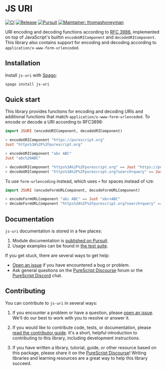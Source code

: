 # JS URI

[![CI](https://github.com/purescript-contrib/purescript-js-uri/workflows/CI/badge.svg?branch=main)](https://github.com/purescript-contrib/purescript-js-uri/actions?query=workflow%3ACI+branch%3Amain)
[![Release](https://img.shields.io/github/release/purescript-contrib/purescript-js-uri.svg)](https://github.com/purescript-contrib/purescript-js-uri/releases)
[![Pursuit](https://pursuit.purescript.org/packages/purescript-js-uri/badge)](https://pursuit.purescript.org/packages/purescript-js-uri)
[![Maintainer: thomashoneyman](https://img.shields.io/badge/maintainer-thomashoneyman-teal.svg)](https://github.com/thomashoneyman)

URI encoding and decoding functions according to [RFC 3986](https://tools.ietf.org/html/rfc3986), implemented on top of JavaScript's builtin `encodeURIComponent` and `decodeURIComponent`. This library also contains support for encoding and decoding according to `application/x-www-form-urlencoded`.

## Installation

Install `js-uri` with [Spago](https://github.com/purescript/spago):

```sh
spago install js-uri
```

## Quick start

This library provides functions for encoding and decoding URIs and additional functions that match `application/x-www-form-urlencoded`. To encode or decode a URI according to RFC3896:

```purs
import JSURI (encodeURIComponent, decodeURIComponent)

> encodeURIComponent "https://purescript.org"
Just "https%3A%2F%2Fpurescript.org"

> encodeURIComponent "abc ABC"
Just "abc%20ABC"

> decodeURIComponent "https%3A%2F%2Fpurescript.org" == Just "https://purescript.org"
> decodeURIComponent "https%3A%2F%2Fpurescript.org?search+query" == Just "https://purescript.org?search+query"
```

To use `form-urlencoding` instead, which uses `+` for spaces instead of `%20`:

```purs
import JSURI (encodeFormURLComponent, decodeFormURLComponent)

> encodeFormURLComponent "abc ABC" == Just "abc+ABC"
> decodeFormURLComponent "https%3A%2F%2Fpurescript.org?search+query" == Just "https://purescript.org?search query"
```

## Documentation

`js-uri` documentation is stored in a few places:

1. Module documentation is [published on Pursuit](https://pursuit.purescript.org/packages/purescript-js-uri).
2. Usage examples can be found in [the test suite](./test).

If you get stuck, there are several ways to get help:

- [Open an issue](https://github.com/purescript-contrib/purescript-js-uri/issues) if you have encountered a bug or problem.
- Ask general questions on the [PureScript Discourse](https://discourse.purescript.org) forum or the [PureScript Discord](https://purescript.org/chat) chat.

## Contributing

You can contribute to `js-uri` in several ways:

1. If you encounter a problem or have a question, please [open an issue](https://github.com/purescript-contrib/purescript-js-uri/issues). We'll do our best to work with you to resolve or answer it.

2. If you would like to contribute code, tests, or documentation, please [read the contributor guide](./CONTRIBUTING.md). It's a short, helpful introduction to contributing to this library, including development instructions.

3. If you have written a library, tutorial, guide, or other resource based on this package, please share it on the [PureScript Discourse](https://discourse.purescript.org)! Writing libraries and learning resources are a great way to help this library succeed.
